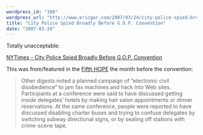 ```yaml
---
wordpress_id: "108"
wordpress_url: "http://www.ericgar.com/2007/03/24/city-police-spied-broadly-before-gop-convention/"
title: "City Police Spied Broadly Before G.O.P. Convention"
date: "2007-03-24"
---
```

Totally unacceptable:

<a href="http://www.nytimes.com/2007/03/25/nyregion/25infiltrate.html">NYTimes - City Police Spied Broadly Before G.O.P. Convention</a>

This was from/featured in the <a href="http://www.the-fifth-hope.org/hoop/">Fifth HOPE</a> the month before the convention:
<blockquote>Other digests noted a planned campaign of “electronic civil disobedience” to jam fax machines and hack into Web sites. Participants at a conference were said to have discussed getting inside delegates’ hotels by making hair salon appointments or dinner reservations. At the same conference, people were reported to have discussed disabling charter buses and trying to confuse delegates by switching subway directional signs, or by sealing off stations with crime-scene tape.</blockquote>

